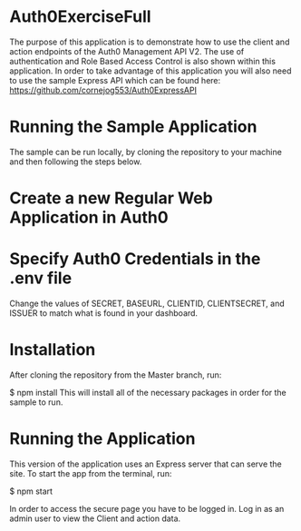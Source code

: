 # Auth0ExerciseFull

The purpose of this application is to demonstrate how to use the client and action endpoints of the Auth0 Management API V2. The use of authentication and Role Based Access Control is also shown within this application. In order to take advantage of this application you will also need to use the sample Express API which can be found here: https://github.com/cornejog553/Auth0ExpressAPI


# Running the Sample Application


The sample can be run locally, by cloning the repository to your machine and then following the steps below.

# Create a new Regular Web Application in Auth0


# Specify Auth0 Credentials in the .env file


Change the values of SECRET, BASEURL, CLIENTID, CLIENTSECRET, and ISSUER to match what is found in your dashboard.

# Installation


After cloning the repository from the Master branch, run:

$ npm install
This will install all of the necessary packages in order for the sample to run.


# Running the Application


This version of the application uses an Express server that can serve the site. To start the app from the terminal, run:

$ npm start

In order to access the secure page you have to be logged in. Log in as an admin user to view the Client and action data.
